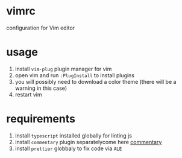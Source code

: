 # vimrc
configuration for Vim editor

# usage
1. install `vim-plug` plugin manager for vim
2. open vim and run `:PlugInstall` to install plugins
3. you will possibly need to download a color theme (there will be a warning in this case)
4. restart vim

# requirements
1. install `typescript` installed globally for linting js
2.  install `commentary` plugin separatelycome here [commentary](https://github.com/tpope/vim-commentary)
3.  install  `prettier` globbaly to fix code via `ALE`
